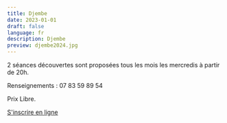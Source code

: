 ```yaml
---
title: Djembe
date: 2023-01-01
draft: false
language: fr
description: Djembe
preview: djembe2024.jpg
---
```

2 séances découvertes sont proposées tous les mois les mercredis à partir de 20h.

Renseignements : 07 83 59 89 54

Prix Libre.

<div > 
          <a href="https://larchant-animation.s2.yapla.com/fr/event-89162" class="items-center px-6 py-3 border border-transparent text-base font-medium rounded-md shadow-sm text-white bg-indigo-500 hover:bg-indigo-800 focus:outline-none focus:ring-2 focus:ring-offset-2 focus:ring-indigo-500 ">
            S'inscrire en ligne
          </a>
          
</div>